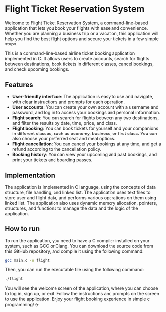 # Flight Ticket Reservation System

Welcome to Flight Ticket Reservation System, a command-line-based application that lets you book your flights with ease and convenience. Whether you are planning a business trip or a vacation, this application will help you find the best flight options and secure your tickets in a few simple steps.

This is a command-line-based airline ticket booking application implemented in C. It allows users to create accounts, search for flights between destinations, book tickets in different classes, cancel bookings, and check upcoming bookings.

## Features

- **User-friendly interface**: The application is easy to use and navigate, with clear instructions and prompts for each operation.
- **User accounts**: You can create your own account with a username and password, and log in to access your bookings and personal information.
- **Flight search**: You can search for flights between any two destinations, and filter the results by date, time, price, and class.
- **Flight booking**: You can book tickets for yourself and your companions in different classes, such as economy, business, or first class. You can also choose your preferred seat and meal options.
- **Flight cancellation**: You can cancel your bookings at any time, and get a refund according to the cancellation policy.
- **Booking history**: You can view your upcoming and past bookings, and print your tickets and boarding passes.

## Implementation

The application is implemented in C language, using the concepts of data structure, file handling, and linked list. The application uses text files to store user and flight data, and performs various operations on them using linked list. The application also uses dynamic memory allocation, pointers, structures, and functions to manage the data and the logic of the application.

## How to run

To run the application, you need to have a C compiler installed on your system, such as GCC or Clang. You can download the source code from this GitHub repository, and compile it using the following command:

```bash
gcc main.c -o flight
```

Then, you can run the executable file using the following command:

```bash
./flight
```

You will see the welcome screen of the application, where you can choose to log in, sign up, or exit. Follow the instructions and prompts on the screen to use the application. Enjoy your flight booking experience in simple c programming! ✈️
